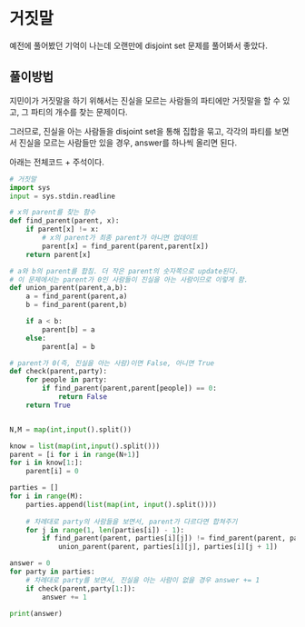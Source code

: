 # 거짓말

예전에 풀어봤던 기억이 나는데 오랜만에 disjoint set 문제를 풀어봐서 좋았다.

## 풀이방법

지민이가 거짓말을 하기 위해서는 진실을 모르는 사람들의 파티에만 거짓말을 할 수 있고, 그 파티의 개수를 찾는 문제이다.

그러므로, 진실을 아는 사람들을 disjoint set을 통해 집합을 묶고, 각각의 파티를 보면서 진실을 모르는 사람들만 있을 경우, answer를 하나씩 올리면 된다.



아래는 전체코드 + 주석이다.

```python
# 거짓말
import sys
input = sys.stdin.readline

# x의 parent를 찾는 함수
def find_parent(parent, x):
    if parent[x] != x:
        # x의 parent가 최종 parent가 아니면 업데이트
        parent[x] = find_parent(parent,parent[x])	
    return parent[x]

# a와 b의 parent를 합침. 더 작은 parent의 숫자쪽으로 update된다.
# 이 문제에서는 parent가 0인 사람들이 진실을 아는 사람이므로 이렇게 함.
def union_parent(parent,a,b):
    a = find_parent(parent,a)
    b = find_parent(parent,b)

    if a < b:
        parent[b] = a
    else:
        parent[a] = b

# parent가 0(즉, 진실을 아는 사람)이면 False, 아니면 True
def check(parent,party):
    for people in party:
        if find_parent(parent,parent[people]) == 0:
            return False
    return True


N,M = map(int,input().split())

know = list(map(int,input().split()))
parent = [i for i in range(N+1)]
for i in know[1:]:
    parent[i] = 0

parties = []
for i in range(M):
    parties.append(list(map(int, input().split())))
	
    # 차례대로 party의 사람들을 보면서, parent가 다르다면 합쳐주기
    for j in range(1, len(parties[i]) - 1):
        if find_parent(parent, parties[i][j]) != find_parent(parent, parties[i][j + 1]):
            union_parent(parent, parties[i][j], parties[i][j + 1])

answer = 0
for party in parties:
    # 차례대로 party를 보면서, 진실을 아는 사람이 없을 경우 answer += 1
    if check(parent,party[1:]):
        answer += 1

print(answer)
```





